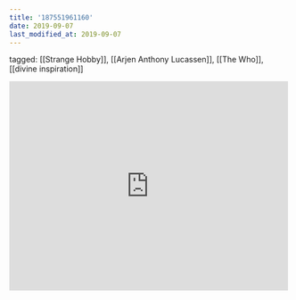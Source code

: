 ```yaml
---
title: '187551961160'
date: 2019-09-07
last_modified_at: 2019-09-07
---
```

tagged: [[Strange Hobby]], [[Arjen Anthony Lucassen]], [[The Who]], [[divine inspiration]]
<iframe allow="accelerometer; autoplay; clipboard-write; encrypted-media; gyroscope; picture-in-picture" allowfullscreen="" frameborder="0" height="375" id="youtube_iframe" src="https://www.youtube.com/embed/agRsH5IlIKk?feature=oembed&amp;enablejsapi=1&amp;origin=https://safe.txmblr.com&amp;wmode=opaque" width="500"></iframe>